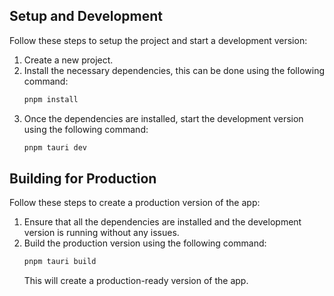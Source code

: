 ## Setup and Development

Follow these steps to setup the project and start a development version:

1. Create a new project.
2. Install the necessary dependencies, this can be done using the following command:
   ```bash
   pnpm install
   ```
3. Once the dependencies are installed, start the development version using the following command:
   ```bash
   pnpm tauri dev
   ```

## Building for Production

Follow these steps to create a production version of the app:

1. Ensure that all the dependencies are installed and the development version is running without any issues.
2. Build the production version using the following command:
   ```bash
   pnpm tauri build
   ```
   This will create a production-ready version of the app.
